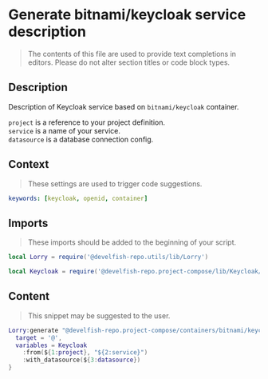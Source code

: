 # Generate bitnami/keycloak service description

> The contents of this file are used to provide text completions in editors. Please do not alter section titles or code block types.

## Description

Description of Keycloak service based on `bitnami/keycloak` container.

`project` is a reference to your project definition.\
`service` is a name of your service.\
`datasource` is a database connection config.

## Context

> These settings are used to trigger code suggestions.

```yaml
keywords: [keycloak, openid, container]
```

## Imports

> These imports should be added to the beginning of your script.

```lua
local Lorry = require('@develfish-repo.utils/lib/Lorry')
```

```lua
local Keycloak = require('@develfish-repo.project-compose/lib/Keycloak/Keycloak')
```

## Content

> This snippet may be suggested to the user.

```lua
Lorry:generate "@develfish-repo.project-compose/containers/bitnami/keycloak" {
  target = '@',
  variables = Keycloak
    :from(${1:project}, "${2:service}")
    :with_datasource(${3:datasource})
}
```
